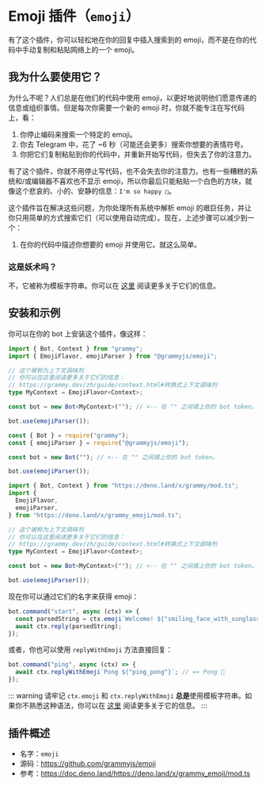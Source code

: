 # Emoji 插件（`emoji`）

<TagGroup><Tag type="official" text="官方维护"/></TagGroup>

有了这个插件，你可以轻松地在你的回复中插入搜索到的 emoji，而不是在你的代码中手动复制和粘贴网络上的一个 emoji。

## 我为什么要使用它？

为什么不呢？人们总是在他们的代码中使用 emoji，以更好地说明他们愿意传递的信息或组织事情。但是每次你需要一个新的 emoji 时，你就不能专注在写代码上，看：

1. 你停止编码来搜索一个特定的 emoji。
2. 你去 Telegram 中，花了 ~6 秒（可能还会更多）搜索你想要的表情符号。
3. 你把它们复制粘贴到你的代码中，并重新开始写代码，但失去了你的注意力。

有了这个插件，你就不用停止写代码，也不会失去你的注意力。也有一些糟糕的系统和/或编辑器不喜欢也不显示 emoji，所以你最后只能粘贴一个白色的方块，就像这个悲哀的、小的、安静的信息：`I'm so happy □`。

这个插件旨在解决这些问题，为你处理所有系统中解析 emoji 的艰巨任务，并让你只用简单的方式搜索它们（可以使用自动完成）。现在，上述步骤可以减少到一个：

1. 在你的代码中描述你想要的 emoji 并使用它。就这么简单。

### 这是妖术吗？

不，它被称为模板字符串。你可以在 [这里](https://developer.mozilla.org/zh-CN/docs/Web/JavaScript/Reference/Template_literals) 阅读更多关于它们的信息。

## 安装和示例

你可以在你的 bot 上安装这个插件，像这样：

<CodeGroup>
  <CodeGroupItem title="TypeScript" active>

```ts
import { Bot, Context } from "grammy";
import { EmojiFlavor, emojiParser } from "@grammyjs/emoji";

// 这个被称为上下文调味剂
// 你可以在这里阅读更多关于它们的信息：
// https://grammy.dev/zh/guide/context.html#转换式上下文调味剂
type MyContext = EmojiFlavor<Context>;

const bot = new Bot<MyContext>(""); // <-- 在 "" 之间填上你的 bot token。

bot.use(emojiParser());
```

</CodeGroupItem>
  <CodeGroupItem title="JavaScript">

```js
const { Bot } = require("grammy");
const { emojiParser } = require("@grammyjs/emoji");

const bot = new Bot(""); // <-- 在 "" 之间填上你的 bot token。

bot.use(emojiParser());
```

</CodeGroupItem>
  <CodeGroupItem title="Deno">

```ts
import { Bot, Context } from "https://deno.land/x/grammy/mod.ts";
import {
  EmojiFlavor,
  emojiParser,
} from "https://deno.land/x/grammy_emoji/mod.ts";

// 这个被称为上下文调味剂
// 你可以在这里阅读更多关于它们的信息：
// https://grammy.dev/zh/guide/context.html#转换式上下文调味剂
type MyContext = EmojiFlavor<Context>;

const bot = new Bot<MyContext>(""); // <-- 在 "" 之间填上你的 bot token。

bot.use(emojiParser());
```

</CodeGroupItem>
</CodeGroup>

现在你可以通过它们的名字来获得 emoji：

```js
bot.command("start", async (ctx) => {
  const parsedString = ctx.emoji`Welcome! ${"smiling_face_with_sunglasses"}`; // => Welcome! 😎
  await ctx.reply(parsedString);
});
```

或者，你也可以使用 `replyWithEmoji` 方法直接回复：

```js
bot.command("ping", async (ctx) => {
  await ctx.replyWithEmoji`Pong ${"ping_pong"}`; // => Pong 🏓
});
```

::: warning 请牢记
`ctx.emoji` 和 `ctx.replyWithEmoji` **总是**使用模板字符串。如果你不熟悉这种语法，你可以在 [这里](https://developer.mozilla.org/zh-CN/docs/Web/JavaScript/Reference/Template_literals) 阅读更多关于它的信息。
:::

## 插件概述

- 名字：`emoji`
- 源码：<https://github.com/grammyjs/emoji>
- 参考：<https://doc.deno.land/https://deno.land/x/grammy_emoji/mod.ts>

